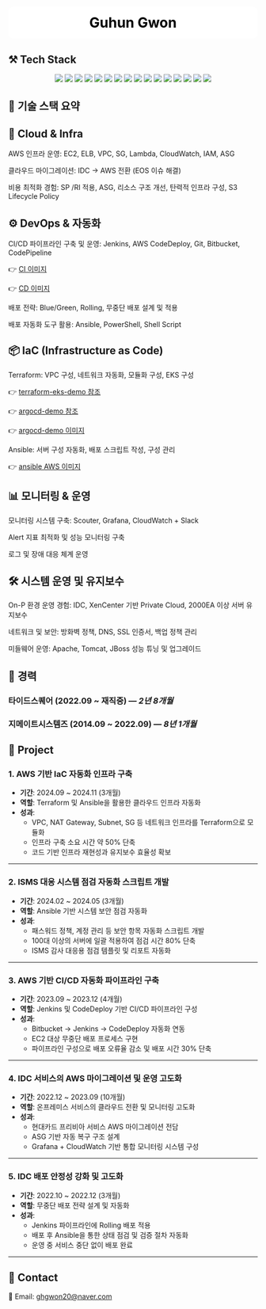 <div align="center">
  <h1 style="background-color:#FFFFFF; color:#000000; padding:15px; border-radius:10px;">
    Guhun Gwon
  </h1>
</div>

## ⚒️ Tech Stack

<p align="center">
  <!-- DevOps -->
  <img src="https://img.shields.io/badge/Ansible-EE0000?style=for-the-badge&logo=ansible&logoColor=white"/>
  <img src="https://img.shields.io/badge/Jenkins-D24939?style=for-the-badge&logo=jenkins&logoColor=white"/>
  <img src="https://img.shields.io/badge/AWX-EE0000?style=for-the-badge&logo=ansible&logoColor=white"/> 

  <!-- Linux -->
  <img src="https://img.shields.io/badge/Linux-FCC624?style=for-the-badge&logo=linux&logoColor=black"/>

  <!-- Apache, Tomcat, Haproxy -->
  <img src="https://img.shields.io/badge/Apache-D22128?style=for-the-badge&logo=apache&logoColor=white"/>
  <img src="https://img.shields.io/badge/Tomcat-F8DC75?style=for-the-badge&logo=apache-tomcat&logoColor=black"/>
  <img src="https://img.shields.io/badge/HAProxy-000000?style=for-the-badge&logo=haproxy&logoColor=white"/>

  <!-- SVN -->
  <img src="https://img.shields.io/badge/Subversion-809CC9?style=for-the-badge&logo=subversion&logoColor=white"/>

  <!-- DevOps (추가 항목) -->
  <img src="https://img.shields.io/badge/Terraform-623CE4?style=for-the-badge&logo=terraform&logoColor=white"/>

  <!-- Kubernetes -->
  <img src="https://img.shields.io/badge/Kubernetes-326CE5?style=for-the-badge&logo=kubernetes&logoColor=white"/>

  <!-- Docker -->
  <img src="https://img.shields.io/badge/Docker-2496ED?style=for-the-badge&logo=docker&logoColor=white"/>

  <!-- NGINX -->
  <img src="https://img.shields.io/badge/Nginx-009639?style=for-the-badge&logo=nginx&logoColor=white"/>

  <!-- Git -->
  <img src="https://img.shields.io/badge/Git-F05032?style=for-the-badge&logo=git&logoColor=white"/>

  <!-- AWS 관련 -->
  <img src="https://img.shields.io/badge/AWS CodePipeline-6DB33F?style=for-the-badge&logo=amazonaws&logoColor=white"/>
  <img src="https://img.shields.io/badge/AWS-232F3E?style=for-the-badge&logo=amazon-aws&logoColor=white"/>
  <img src="https://img.shields.io/badge/AWS EKS-FF9900?style=for-the-badge&logo=amazon-eks&logoColor=white"/>
</p>



## 🔨 기술 스택 요약

## 💸 Cloud & Infra
AWS 인프라 운영: EC2, ELB, VPC, SG, Lambda, CloudWatch, IAM, ASG

클라우드 마이그레이션: IDC → AWS 전환 (EOS 이슈 해결)

비용 최적화 경험: SP /RI 적용, ASG, 리소스 구조 개선, 탄력적 인프라 구성, S3 Lifecycle Policy


## ⚙️ DevOps & 자동화 
CI/CD 파이프라인 구축 및 운영: Jenkins, AWS CodeDeploy, Git, Bitbucket, CodePipeline

👉 [CI 이미지](https://github.com/guhun-gwon/guhun-gwon/blob/main/images/jenkins_CI.png)

👉 [CD 이미지](https://github.com/guhun-gwon/guhun-gwon/blob/main/images/codedeploy_CD.png)

배포 전략: Blue/Green, Rolling, 무중단 배포 설계 및 적용

배포 자동화 도구 활용: Ansible, PowerShell, Shell Script


## 📦 IaC (Infrastructure as Code)  
Terraform: VPC 구성, 네트워크 자동화, 모듈화 구성, EKS 구성

 👉 [terraform-eks-demo 참조](https://github.com/guhun-gwon/guhun-gwon/tree/main/terraform-demo)
 
 👉 [argocd-demo 참조](https://github.com/guhun-gwon/guhun-gwon/tree/main/argocd-demo)

 👉 [argocd-demo 이미지](https://github.com/guhun-gwon/guhun-gwon/blob/main/images/argocd.png)

 

Ansible: 서버 구성 자동화, 배포 스크립트 작성, 구성 관리

👉 [ansible AWS 이미지](https://github.com/guhun-gwon/guhun-gwon/blob/main/images/ansible_awx.png)

 

## 📊 모니터링 & 운영
모니터링 시스템 구축: Scouter, Grafana, CloudWatch + Slack

Alert 지표 최적화 및 성능 모니터링 구축

로그 및 장애 대응 체계 운영


## 🛠️ 시스템 운영 및 유지보수  
On-P 환경 운영 경험: IDC, XenCenter 기반 Private Cloud, 2000EA 이상 서버 유지보수

네트워크 및 보안: 방화벽 정책, DNS, SSL 인증서, 백업 정책 관리

미들웨어 운영: Apache, Tomcat, JBoss 성능 튜닝 및 업그레이드



## 🔨 경력

###  타이드스퀘어 (2022.09 ~ 재직중) — *2년 8개월*

###  지메이트시스템즈 (2014.09 ~ 2022.09) — *8년 1개월*



## 🔨 Project

### 1. AWS 기반 IaC 자동화 인프라 구축
- **기간**: 2024.09 ~ 2024.11 (3개월)  
- **역할**: Terraform 및 Ansible을 활용한 클라우드 인프라 자동화  
- **성과**:  
  - VPC, NAT Gateway, Subnet, SG 등 네트워크 인프라를 Terraform으로 모듈화  
  - 인프라 구축 소요 시간 약 50% 단축  
  - 코드 기반 인프라 재현성과 유지보수 효율성 확보  

---

### 2. ISMS 대응 시스템 점검 자동화 스크립트 개발
- **기간**: 2024.02 ~ 2024.05 (3개월)  
- **역할**: Ansible 기반 시스템 보안 점검 자동화  
- **성과**:  
  - 패스워드 정책, 계정 관리 등 보안 항목 자동화 스크립트 개발  
  - 100대 이상의 서버에 일괄 적용하여 점검 시간 80% 단축  
  - ISMS 감사 대응용 점검 템플릿 및 리포트 자동화  

---

### 3. AWS 기반 CI/CD 자동화 파이프라인 구축
- **기간**: 2023.09 ~ 2023.12 (4개월)  
- **역할**: Jenkins 및 CodeDeploy 기반 CI/CD 파이프라인 구성  
- **성과**:  
  - Bitbucket → Jenkins → CodeDeploy 자동화 연동  
  - EC2 대상 무중단 배포 프로세스 구현  
  - 파이프라인 구성으로 배포 오류율 감소 및 배포 시간 30% 단축  

---

### 4. IDC 서비스의 AWS 마이그레이션 및 운영 고도화
- **기간**: 2022.12 ~ 2023.09 (10개월)  
- **역할**: 온프레미스 서비스의 클라우드 전환 및 모니터링 고도화  
- **성과**:  
  - 현대카드 프리비아 서비스 AWS 마이그레이션 전담  
  - ASG 기반 자동 복구 구조 설계  
  - Grafana + CloudWatch 기반 통합 모니터링 시스템 구성  

---

### 5. IDC 배포 안정성 강화 및 고도화
- **기간**: 2022.10 ~ 2022.12 (3개월)  
- **역할**: 무중단 배포 전략 설계 및 자동화  
- **성과**:  
  - Jenkins 파이프라인에 Rolling 배포 적용  
  - 배포 후 Ansible을 통한 상태 점검 및 검증 절차 자동화  
  - 운영 중 서비스 중단 없이 배포 완료  

---
## 🔨 Contact

📧 Email: [ghgwon20@naver.com](mailto:ghgwon20@naver.com)
